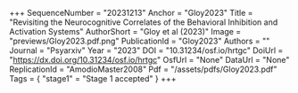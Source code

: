 +++
SequenceNumber = "20231213"
Anchor = "Gloy2023"
Title = "Revisiting the Neurocognitive Correlates of the Behavioral Inhibition and Activation Systems"
AuthorShort = "Gloy et al (2023)"
Image = "previews/Gloy2023.pdf.png"
PublicationId = "Gloy2023"
Authors = ""
Journal = "Psyarxiv"
Year = "2023"
DOI = "10.31234/osf.io/hrtgc"
DoiUrl = "https://dx.doi.org/10.31234/osf.io/hrtgc"
OsfUrl = "None"
DataUrl = "None"
ReplicationId = "AmodioMaster2008"
Pdf = "/assets/pdfs/Gloy2023.pdf"
Tags = { "stage1" = "Stage 1 accepted" }
+++